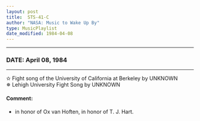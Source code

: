 ```yaml
---
layout: post
title:  STS-41-C
author: "NASA: Music to Wake Up By"
type: MusicPlaylist
date_modified: 1984-04-08
---
```


----
### DATE: April 08, 1984
----
✫ Fight song of the University of California at Berkeley by UNKNOWN  &nbsp;<br />✵ Lehigh University Fight Song by UNKNOWN

#### Comment:
* in honor of Ox van Hoften,
in honor of T. J. Hart.
